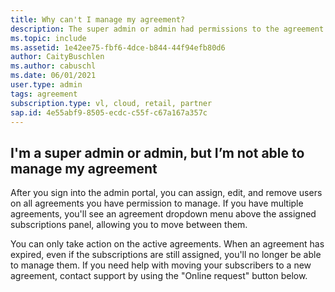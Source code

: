 ```yaml
---
title: Why can't I manage my agreement?
description: The super admin or admin had permissions to the agreement to manage it, but they no longer can access it because the agreement has expired.
ms.topic: include
ms.assetid: 1e42ee75-fbf6-4dce-b844-44f94efb80d6
author: CaityBuschlen
ms.author: cabuschl
ms.date: 06/01/2021
user.type: admin
tags: agreement
subscription.type: vl, cloud, retail, partner
sap.id: 4e55abf9-8505-ecdc-c55f-c67a167a357c
---
```


## I'm a super admin or admin, but I’m not able to manage my agreement

After you sign into the admin portal, you can assign, edit, and remove users on all agreements you have permission to manage. If you have multiple agreements, you'll see an agreement dropdown menu above the assigned subscriptions panel, allowing you to move between them. 

You can only take action on the active agreements. When an agreement has expired, even if the subscriptions are still assigned, you'll no longer be able to manage them. If you need help with moving your subscribers to a new agreement, contact support by using the "Online request" button below. 